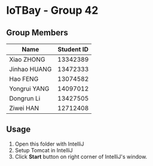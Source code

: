 # IoTBay - Group 42

## Group Members

| Name         | Student ID |
| ------------ | ---------- |
| Xiao ZHONG   | 13342389   |
| Jinhao HUANG | 13472333   |
| Hao FENG     | 13074582   |
| Yongrui YANG | 14097012   |
| Dongrun Li   | 13427505   |
| Ziwei HAN    | 12712408   |

## Usage

1. Open this folder with IntelliJ
2. Setup Tomcat in IntelliJ
3. Click **Start** button on right corner of IntelliJ's window.